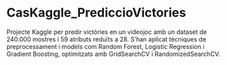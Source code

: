 # CasKaggle_PrediccioVictories
Projecte Kaggle per predir victòries en un videojoc amb un dataset de 240.000 mostres i 59 atributs reduïts a 28. S’han aplicat tècniques de preprocessament i models com Random Forest, Logistic Regression i Gradient Boosting, optimitzats amb GridSearchCV i RandomizedSearchCV.

